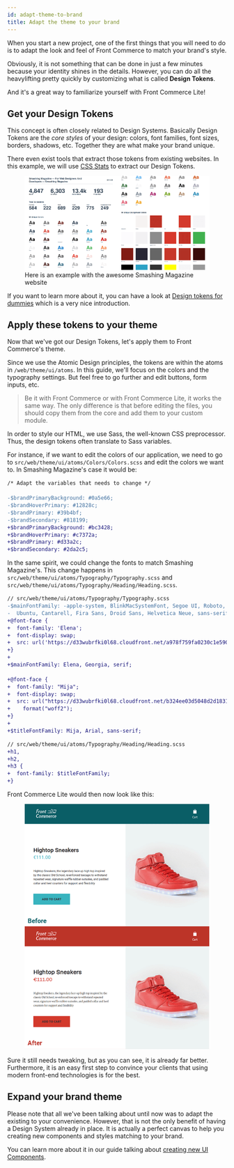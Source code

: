 ```yaml
---
id: adapt-theme-to-brand
title: Adapt the theme to your brand
---
```


When you start a new project, one of the first things that you will need to do
is to adapt the look and feel of Front Commerce to match your brand's style.

Obviously, it is not something that can be done in just a few minutes because
your identity shines in the details. However, you can do all the heavylifting
pretty quickly by customizing what is called **Design Tokens**.

And it's a great way to familiarize yourself with Front Commerce Lite!

## Get your Design Tokens

This concept is often closely related to Design Systems. Basically Design Tokens
are the _core styles_ of your design: colors, font families, font sizes,
borders, shadows, etc. Together they are what make your brand unique.

There even exist tools that extract those tokens from existing websites. In this
example, we will use [CSS Stats](https://cssstats.com/) to extract our Design
Tokens.

<figure>
<img alt="CSS Stats lists all the 62 colors and 59 unique background colors of Smashing Magazine" src="/docs/assets/smashingmagazine-cssstats.png" />
<figcaption>Here is an example with the awesome Smashing Magazine website</figcaption>
</figure>

If you want to learn more about it, you can have a look at
[Design tokens for dummies](https://uxdesign.cc/design-tokens-for-dummies-8acebf010d71)
which is a very nice introduction.

## Apply these tokens to your theme

Now that we've got our Design Tokens, let's apply them to Front Commerce's
theme.

Since we use the Atomic Design principles, the tokens are within the atoms in
`/web/theme/ui/atoms`. In this guide, we'll focus on the colors and the
typography settings. But feel free to go further and edit buttons, form inputs,
etc.

> Be it with Front Commerce or with Front Commerce Lite, it works the same way.
> The only difference is that before editing the files, you should copy them
> from the core and add them to your custom module.

In order to style our HTML, we use Sass, the well-known CSS preprocessor. Thus,
the design tokens often translate to Sass variables.

For instance, if we want to edit the colors of our application, we need to go to
`src/web/theme/ui/atoms/Colors/Colors.scss` and edit the colors we want to. In
Smashing Magazine's case it would be:

```diff
/* Adapt the variables that needs to change */

-$brandPrimaryBackground: #0a5e66;
-$brandHoverPrimary: #12828c;
-$brandPrimary: #39b4bf;
-$brandSecondary: #818199;
+$brandPrimaryBackground: #bc3428;
+$brandHoverPrimary: #c7372a;
+$brandPrimary: #d33a2c;
+$brandSecondary: #2da2c5;
```

In the same spirit, we could change the fonts to match Smashing Magazine's. This
change happens in `src/web/theme/ui/atoms/Typography/Typography.scss` and
`src/web/theme/ui/atoms/Typography/Heading/Heading.scss`.

```diff
// src/web/theme/ui/atoms/Typography/Typography.scss
-$mainFontFamily: -apple-system, BlinkMacSystemFont, Segoe UI, Roboto, Oxygen,
-  Ubuntu, Cantarell, Fira Sans, Droid Sans, Helvetica Neue, sans-serif;
+@font-face {
+  font-family: 'Elena';
+  font-display: swap;
+  src: url('https://d33wubrfki0l68.cloudfront.net/a978f759fa0230c1e590d1bdb5a1c03ceb538cec/fed6b/fonts/elenawebregular/elenawebregular.woff2') format('woff2');
+}
+
+$mainFontFamily: Elena, Georgia, serif;

+@font-face {
+  font-family: "Mija";
+  font-display: swap;
+  src: url("https://d33wubrfki0l68.cloudfront.net/b324ee03d5048d2d1831100e323b0b6336ffce68/0445e/fonts/mijaregular/mija_regular-webfont.woff2")
+    format("woff2");
+}
+
+$titleFontFamily: Mija, Arial, sans-serif;
```

```diff
// src/web/theme/ui/atoms/Typography/Heading/Heading.scss
+h1,
+h2,
+h3 {
+  font-family: $titleFontFamily;
+}
```

Front Commerce Lite would then now look like this:

<figure>
<img alt="A comparison between the original FC Lite and FC Lite with Smashing Magazine's tokens" src="/docs/assets/smashingmagazine-product.png" />
</figure>

Sure it still needs tweaking, but as you can see, it is already far better.
Furthermore, it is an easy first step to convince your clients that using modern
front-end technologies is for the best.

## Expand your brand theme

Please note that all we've been talking about until now was to adapt the
existing to your convenience. However, that is not the only benefit of having a
Design System already in place. It is actually a perfect canvas to help you
creating new components and styles matching to your brand.

You can learn more about it in our guide talking about
[creating new UI Components](create-a-ui-component.md).
